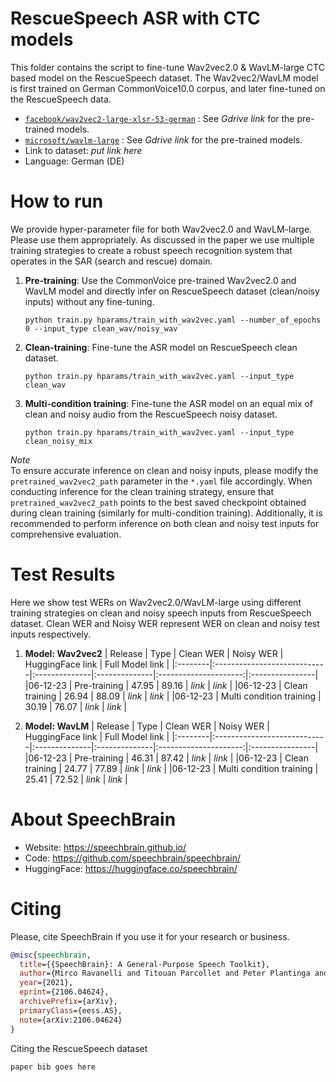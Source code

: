# **RescueSpeech** ASR with CTC models
This folder contains the script to fine-tune Wav2vec2.0 & WavLM-large CTC based model on the RescueSpeech dataset.
The Wav2vec2/WavLM model is first trained on German CommonVoice10.0 corpus, and later fine-tuned on the RescueSpeech data.
- [`facebook/wav2vec2-large-xlsr-53-german`](https://huggingface.co/facebook/wav2vec2-large-xlsr-53-german/tree/main) : See *Gdrive link* for the pre-trained models.
- [`microsoft/wavlm-large`](https://huggingface.co/microsoft/wavlm-large) : See *Gdrive link* for the pre-trained models.
- Link to dataset: *put link here*
- Language: German (DE)


# How to run
We provide hyper-parameter file for both Wav2vec2.0 and WavLM-large. Please use them appropriately. As discussed in the paper we use multiple training strategies  to create a robust speech recognition system that operates in the SAR (search and rescue) domain.

1. **Pre-training**: Use the CommonVoice pre-trained Wav2vec2.0 and WavLM model and directly infer on RescueSpeech dataset (clean/noisy inputs) without any fine-tuning.
    ```
    python train.py hparams/train_with_wav2vec.yaml --number_of_epochs 0 --input_type clean_wav/noisy_wav
    ```

2. **Clean-training**: Fine-tune the ASR model on RescueSpeech clean dataset.
    ```
    python train.py hparams/train_with_wav2vec.yaml --input_type clean_wav
    ```

3. **Multi-condition training**: Fine-tune the ASR model on an equal mix of clean and noisy audio from the RescueSpeech noisy dataset.
    ```
    python train.py hparams/train_with_wav2vec.yaml --input_type clean_noisy_mix
    ```

*Note* <br>
To ensure accurate inference on clean and noisy inputs, please modify the `pretrained_wav2vec2_path` parameter in the `*.yaml` file accordingly. When conducting inference for the clean training strategy, ensure that `pretrained_wav2vec2_path` points to the best saved checkpoint obtained during clean training (similarly for multi-condition training). Additionally, it is recommended to perform inference on both clean and noisy test inputs for comprehensive evaluation.


# Test Results
Here we show test WERs on Wav2vec2.0/WavLM-large using different training strategies on clean and noisy speech inputs from RescueSpeech dataset.
Clean WER and Noisy WER represent WER on clean and noisy test inputs respectively.

1. **Model: Wav2vec2**
    | Release | Type                        |   Clean WER   |   Noisy WER   |   HuggingFace link    | Full Model link |
    |:--------|:----------------------------|:--------------|:--------------|:---------------------:|:----------------|
    |06-12-23 | Pre-training                |    47.95      |    89.16      |   *link*              | *link*          |
    |06-12-23 | Clean training              |    26.94      |    88.09      |   *link*              | *link*          |
    |06-12-23 | Multi condition training    |    30.19      |    76.07      |   *link*              | *link*          |

2. **Model: WavLM**
    | Release | Type                        |   Clean WER   |   Noisy WER   |   HuggingFace link    | Full Model link |
    |:--------|:----------------------------|:--------------|:--------------|:---------------------:|:----------------|
    |06-12-23 | Pre-training                |    46.31      |    87.42      |   *link*              | *link*          |
    |06-12-23 | Clean training              |    24.77      |    77.89      |   *link*              | *link*          |
    |06-12-23 | Multi condition training    |    25.41      |    72.52      |   *link*              | *link*          |


# **About SpeechBrain**
- Website: https://speechbrain.github.io/
- Code: https://github.com/speechbrain/speechbrain/
- HuggingFace: https://huggingface.co/speechbrain/

# **Citing**
Please, cite SpeechBrain if you use it for your research or business.

```bibtex
@misc{speechbrain,
  title={{SpeechBrain}: A General-Purpose Speech Toolkit},
  author={Mirco Ravanelli and Titouan Parcollet and Peter Plantinga and Aku Rouhe and Samuele Cornell and Loren Lugosch and Cem Subakan and Nauman Dawalatabad and Abdelwahab Heba and Jianyuan Zhong and Ju-Chieh Chou and Sung-Lin Yeh and Szu-Wei Fu and Chien-Feng Liao and Elena Rastorgueva and François Grondin and William Aris and Hwidong Na and Yan Gao and Renato De Mori and Yoshua Bengio},
  year={2021},
  eprint={2106.04624},
  archivePrefix={arXiv},
  primaryClass={eess.AS},
  note={arXiv:2106.04624}
}
```
Citing the RescueSpeech dataset
```
paper bib goes here
```
